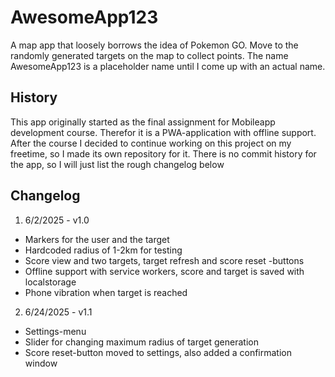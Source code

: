 # AwesomeApp123
A map app that loosely borrows the idea of Pokemon GO. Move to the randomly generated targets on the map to collect points. The name AwesomeApp123 is a placeholder name until I come up with an actual name.

## History
This app originally started as the final assignment for Mobileapp development course. Therefor it is a PWA-application with offline support. After the course I decided to continue working on this project on my freetime, so I made its own repository for it. There is no commit history for the app, so I will just list the rough changelog below

## Changelog
1. 6/2/2025 - v1.0
- Markers for the user and the target
- Hardcoded radius of 1-2km for testing
- Score view and two targets, target refresh and score reset -buttons
- Offline support with service workers, score and target is saved with localstorage
- Phone vibration when target is reached

2. 6/24/2025 - v1.1
- Settings-menu
- Slider for changing maximum radius of target generation
- Score reset-button moved to settings, also added a confirmation window

